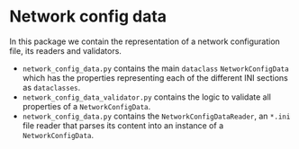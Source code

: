 # Network config data

In this package we contain the representation of a network configuration file, its readers and validators.

- `network_config_data.py` contains the main `dataclass` `NetworkConfigData` which has the properties representing each of the different INI sections as `dataclasses`.
- `network_config_data_validator.py` contains the logic to validate all properties of a `NetworkConfigData`.
- `network_config_data.py` contains the `NetworkConfigDataReader`, an `*.ini` file reader that parses its content into an instance of a `NetworkConfigData`.